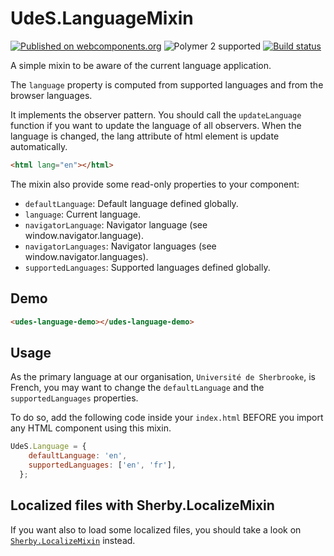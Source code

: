 # UdeS.LanguageMixin

[![Published on webcomponents.org](https://img.shields.io/badge/webcomponents.org-published-blue.svg)](https://www.webcomponents.org/element/UdeSElements/udes-language-mixin)
![Polymer 2 supported](https://img.shields.io/badge/Polymer%202-supported-blue.svg)
[![Build status](https://travis-ci.org/UdeSElements/udes-language-mixin.svg?branch=master)](https://travis-ci.org/UdeSElements/udes-language-mixin)

A simple mixin to be aware of the current language application.

The `language` property is computed from supported languages and from the 
browser languages.

It implements the observer pattern. You should call the `updateLanguage` 
function if you want to update the language of all observers. When the language 
is changed, the lang attribute of html element is update automatically.

```html
<html lang="en"></html>
```

The mixin also provide some read-only properties to your component:
- `defaultLanguage`: Default language defined globally.
- `language`: Current language.
- `navigatorLanguage`: Navigator language (see window.navigator.language).
- `navigatorLanguages`: Navigator languages (see window.navigator.languages).
- `supportedLanguages`: Supported languages defined globally.

## Demo
<!--
```
<custom-element-demo>
  <template>
    <link rel="import" href="demo/udes-language-demo.html">
    <next-code-block></next-code-block>
  </template>
</custom-element-demo>
```
-->
```html
<udes-language-demo></udes-language-demo>
```

## Usage
As the primary language at our organisation, `Université de Sherbrooke`, is 
French, you may want to change the `defaultLanguage` and the 
`supportedLanguages` properties.

To do so, add the following code inside your `index.html` BEFORE you import any
HTML component using this mixin.

```javascript
UdeS.Language = {
    defaultLanguage: 'en',
    supportedLanguages: ['en', 'fr'],
  };
```

## Localized files with Sherby.LocalizeMixin
If you want also to load some localized files, you should take a look on 
[`Sherby.LocalizeMixin`](https://www.webcomponents.org/element/SherbyElements/sherby-localize) instead.
